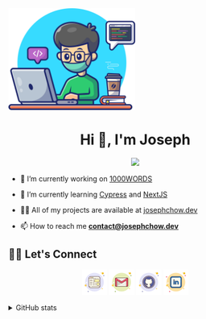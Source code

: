 <img width="50%" height="auto" src="./assets/images/main.png" />
<h1 align="center">Hi 👋, I'm Joseph</h1>
<p align="center">
 <a href="https://github.com/DenverCoder1/readme-typing-svg"><img src="[![Typing SVG](https://readme-typing-svg.herokuapp.com?font=Montserrat&duration=3000&color=FA7268&multiline=true&width=500&height=60&lines=I+am+a+self-taught+Frontend+Developer+;Learning+and+creating+are+my+passions)](https://git.io/typing-svg)"></a>
</p>

- 🔭 I’m currently working on [1000WORDS](https://github.com/chowjiaming/1000WORDS)

- 🌱 I’m currently learning [Cypress](https://www.cypress.io/) and [NextJS](https://nextjs.org/)

- 👨‍💻 All of my projects are available at [josephchow.dev](https://josephchow.dev)

- 📫 How to reach me **contact@josephchow.dev**

## 🙋‍♀️ Let's Connect

<p align="center">
  <a href="https://josephchow.dev"><img src="./assets/icons/website.png" alt="Website"/></a>
	<a href="mailto:contact@josephchow.dev"><img src="./assets/icons/email.png" alt="Gmail"/></a>
	<a href="https://github.com/chowjiaming"><img src="./assets/icons/github.png" alt="GitHub"/></a>
	<a href="https://linkedin.com/in/chowjiaming"><img src="./assets/icons/linkedin.png" alt="LinkedIn"/></a>
</p>

<details>
<summary>GitHub stats</summary>

## ![GitHub Streak](https://github-readme-streak-stats.herokuapp.com/?user=chowjiaming)

</details>
